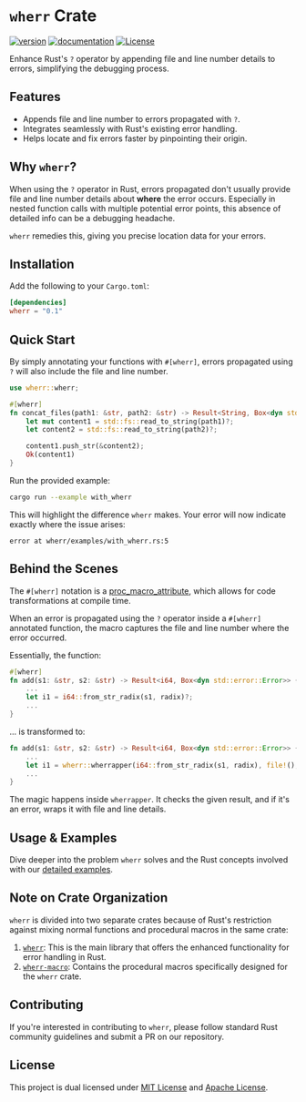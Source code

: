 # `wherr` Crate

[![version](https://img.shields.io/crates/v/wherr.svg)](https://crates.io/crates/wherr)
[![documentation](https://docs.rs/wherr/badge.svg)](https://docs.rs/wherr)
[![License](https://img.shields.io/crates/l/wherr)](./LICENSE)

Enhance Rust's `?` operator by appending file and line number details to errors, simplifying the debugging process.

## Features

- Appends file and line number to errors propagated with `?`.
- Integrates seamlessly with Rust's existing error handling.
- Helps locate and fix errors faster by pinpointing their origin.

## Why `wherr`?

When using the `?` operator in Rust, errors propagated don't usually provide file and line number details about **where** the error occurs. Especially in nested function calls with multiple potential error points, this absence of detailed info can be a debugging headache.

`wherr` remedies this, giving you precise location data for your errors.

## Installation

Add the following to your `Cargo.toml`:

```toml
[dependencies]
wherr = "0.1"
```

## Quick Start

By simply annotating your functions with `#[wherr]`, errors propagated using `?` will also include the file and line number.

```rust
use wherr::wherr;

#[wherr]
fn concat_files(path1: &str, path2: &str) -> Result<String, Box<dyn std::error::Error>> {
    let mut content1 = std::fs::read_to_string(path1)?;
    let content2 = std::fs::read_to_string(path2)?;

    content1.push_str(&content2);
    Ok(content1)
}
```

Run the provided example:

```sh
cargo run --example with_wherr
```

This will highlight the difference `wherr` makes. Your error will now indicate exactly where the issue arises:

```
error at wherr/examples/with_wherr.rs:5
```

## Behind the Scenes

The `#[wherr]` notation is a [proc_macro_attribute](https://doc.rust-lang.org/reference/procedural-macros.html#attribute-macros), which allows for code transformations at compile time.

When an error is propagated using the `?` operator inside a `#[wherr]` annotated function, the macro captures the file and line number where the error occurred.

Essentially, the function:

```rust
#[wherr]
fn add(s1: &str, s2: &str) -> Result<i64, Box<dyn std::error::Error>> {
    ...
    let i1 = i64::from_str_radix(s1, radix)?;
    ...
}
```

... is transformed to:

```rust
fn add(s1: &str, s2: &str) -> Result<i64, Box<dyn std::error::Error>> {
    ...
    let i1 = wherr::wherrapper(i64::from_str_radix(s1, radix), file!(), line!())?;
    ...
}
```

The magic happens inside `wherrapper`. It checks the given result, and if it's an error, wraps it with file and line details.

## Usage & Examples

Dive deeper into the problem `wherr` solves and the Rust concepts involved with our [detailed examples](./examples/README.md).

## Note on Crate Organization

`wherr` is divided into two separate crates because of Rust's restriction against mixing normal functions and procedural macros in the same crate:

1. [`wherr`](https://crates.io/crates/wherr):
   This is the main library that offers the enhanced functionality for error
   handling in Rust.
2. [`wherr-macro`](https://crates.io/crates/wherr-macro):
   Contains the procedural macros specifically designed for the `wherr` crate.

## Contributing

If you're interested in contributing to `wherr`, please follow standard
Rust community guidelines and submit a PR on our repository.

## License

This project is dual licensed under [MIT License](./LICENSE-MIT) and [Apache License](./LICENSE-APACHE).
